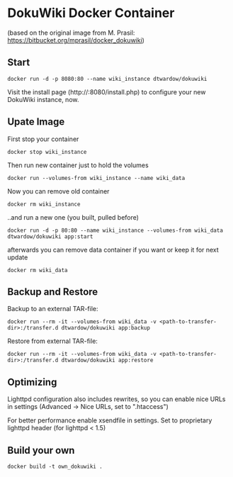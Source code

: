 DokuWiki Docker Container
=========================

(based on the original image from M. Prasil: https://bitbucket.org/mprasil/docker_dokuwiki)

Start
-----

	docker run -d -p 8080:80 --name wiki_instance dtwardow/dokuwiki 

Visit the install page (http://<host-ip>:8080/install.php) to configure your
new DokuWiki instance, now.

Upate Image
-----------

First stop your container

	docker stop wiki_instance

Then run new container just to hold the volumes

	docker run --volumes-from wiki_instance --name wiki_data

Now you can remove old container

	docker rm wiki_instance

..and run a new one (you built, pulled before)

	docker run -d -p 80:80 --name wiki_instance --volumes-from wiki_data dtwardow/dokuwiki app:start

afterwards you can remove data container if you want or keep it for next update

	docker rm wiki_data

Backup and Restore
------------------

Backup to an external TAR-file:

    docker run --rm -it --volumes-from wiki_data -v <path-to-transfer-dir>:/transfer.d dtwardow/dokuwiki app:backup

Restore from external TAR-file:

    docker run --rm -it --volumes-from wiki_data -v <path-to-transfer-dir>:/transfer.d dtwardow/dokuwiki app:restore

Optimizing
----------

Lighttpd configuration also includes rewrites, so you can enable 
nice URLs in settings (Advanced -> Nice URLs, set to ".htaccess")

For better performance enable xsendfile in settings.
Set to proprietary lighttpd header (for lighttpd < 1.5)

Build your own
--------------

	docker build -t own_dokuwiki .
